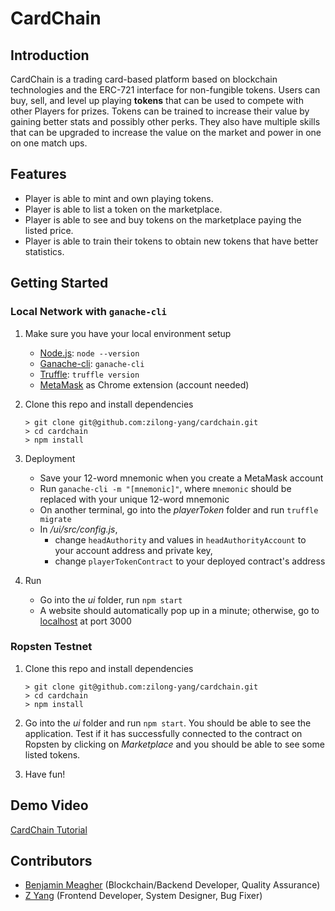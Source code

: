# CardChain

## Introduction
CardChain is a trading card-based platform based on blockchain technologies and the ERC-721 interface for non-fungible tokens. Users can buy, sell, and level up playing **tokens** that can be used to compete with other Players for prizes. Tokens can be trained to increase their value by gaining better stats and possibly other perks. They also have multiple skills that can be upgraded to increase the value on the market and power in one on one match ups. 

## Features
- Player is able to mint and own playing tokens.
- Player is able to list a token on the marketplace.
- Player is able to see and buy tokens on the marketplace paying the listed price.
- Player is able to train their tokens to obtain new tokens that have better statistics.

## Getting Started
### Local Network with `ganache-cli`
1. Make sure you have your local environment setup
    - [Node.js](https://nodejs.org/en/download/): `node --version`
    - [Ganache-cli](https://www.npmjs.com/package/ganache-cli): `ganache-cli`
    - [Truffle](https://www.npmjs.com/package/truffle): `truffle version`
    - [MetaMask](https://metamask.io/) as Chrome extension (account needed)
    
2. Clone this repo and install dependencies
    ```
    > git clone git@github.com:zilong-yang/cardchain.git
    > cd cardchain
    > npm install
    ```
    
3. Deployment
    - Save your 12-word mnemonic when you create a MetaMask account
    - Run `ganache-cli -m "[mnemonic]"`, where `mnemonic` should be replaced with your unique 12-word mnemonic
    - On another terminal, go into the *playerToken* folder and run `truffle migrate`
    - In */ui/src/config.js*, 
        - change `headAuthority` and values in `headAuthorityAccount` to your account address and private key,
        - change `playerTokenContract` to your deployed contract's address
        
4. Run
    - Go into the *ui* folder, run `npm start`
    - A website should automatically pop up in a minute; otherwise, go to [localhost](http://localhost:3000) at port 3000
    
### Ropsten Testnet
1. Clone this repo and install dependencies
    ```
    > git clone git@github.com:zilong-yang/cardchain.git
    > cd cardchain
    > npm install
    ```

2. Go into the *ui* folder and run `npm start`. You should be able to see the application. Test if it has successfully connected to the contract on Ropsten by clicking on *Marketplace* and you should be able to see some listed tokens.

3. Have fun!

## Demo Video
[CardChain Tutorial](https://youtu.be/Q1tRq7YqV8Y)

## Contributors
- [Benjamin Meagher](mailto:meagherb@wit.edu) (Blockchain/Backend Developer, Quality Assurance)
- [Z Yang](mailto:yangz1@wit.edu) (Frontend Developer, System Designer, Bug Fixer)
